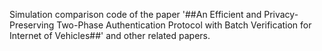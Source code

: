 Simulation comparison code of the paper '##An Efficient and Privacy-Preserving Two-Phase Authentication Protocol with Batch Verification for Internet of Vehicles##' and other related papers.
